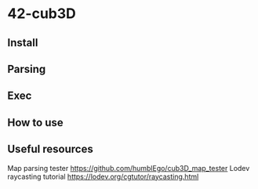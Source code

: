 # 42-cub3D

## Install

## Parsing

## Exec

## How to use

## Useful resources

Map parsing tester https://github.com/humblEgo/cub3D_map_tester
Lodev raycasting tutorial https://lodev.org/cgtutor/raycasting.html

